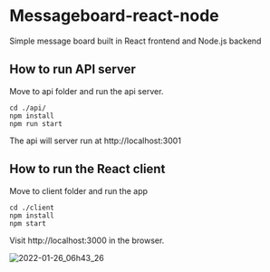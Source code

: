 # Messageboard-react-node

Simple message board built in React frontend and Node.js backend

## How to run API server

Move to api folder and run the api server.

```
cd ./api/
npm install
npm run start
```
The api will server run at http://localhost:3001

## How to run the React client

Move to client folder and run the app

```
cd ./client
npm install
npm start
```

Visit http://localhost:3000 in the browser.


![2022-01-26_06h43_26](https://user-images.githubusercontent.com/54509827/151072331-54c9bf27-fcbe-4b5c-82dd-0c35b13ad544.png)
